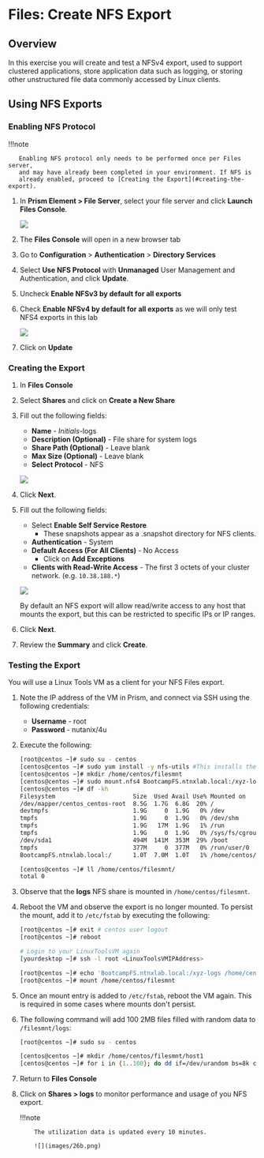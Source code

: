# Files: Create NFS Export

## Overview

In this exercise you will create and test a NFSv4 export, used to
support clustered applications, store application data such as logging,
or storing other unstructured file data commonly accessed by Linux
clients.

## Using NFS Exports

### Enabling NFS Protocol

!!!note

       Enabling NFS protocol only needs to be performed once per Files server,
       and may have already been completed in your environment. If NFS is
       already enabled, proceed to [Creating the Export](#creating-the-export).


1.  In **Prism Element > File Server**, select your file server and
    click **Launch Files Console**.

    ![](images/29b.png)

2.  The **Files Console** will open in a new browser tab

3.  Go to **Configuration** > **Authentication** > **Directory
    Services**

4.  Select **Use NFS Protocol** with **Unmanaged** User Management and
    Authentication, and click **Update**.

5.  Uncheck **Enable NFSv3 by default for all exports**

6.  Check **Enable NFSv4 by default for all exports** as we will only
    test NFS4 exports in this lab

    ![](images/30b.png)

7.  Click on **Update**

### Creating the Export

1.  In **Files Console**

2.  Select **Shares** and click on **Create a New Share**

3.  Fill out the following fields:

    -   **Name** - *Initials*-logs
    -   **Description (Optional)** - File share for system logs
    -   **Share Path (Optional)** - Leave blank
    -   **Max Size (Optional)** - Leave blank
    -   **Select Protocol** - NFS

    ![](images/24b.png)

4.  Click **Next**.

5.  Fill out the following fields:

    -   Select **Enable Self Service Restore**
        -   These snapshots appear as a .snapshot directory for NFS
            clients.
    -   **Authentication** - System
    -   **Default Access (For All Clients)** - No Access
        -   Click on **Add Exceptions**
    -   **Clients with Read-Write Access** - The first 3 octets of your
        cluster network. (e.g. ``10.38.188.*``)

    ![](images/25b.png)

    By default an NFS export will allow read/write access to any host
    that mounts the export, but this can be restricted to specific IPs
    or IP ranges.

6.  Click **Next**.

7.  Review the **Summary** and click **Create**.

### Testing the Export

You will use a Linux Tools VM as a client for your NFS Files export.
    
1.  Note the IP address of the VM in Prism, and connect via SSH using
    the following credentials:

    -   **Username** - root
    -   **Password** - nutanix/4u

2.  Execute the following:

    ``` bash
    [root@centos ~]# sudo su - centos
    [centos@centos ~]# sudo yum install -y nfs-utils #This installs the NFSv4 client
    [centos@centos ~]# mkdir /home/centos/filesmnt
    [centos@centos ~]# sudo mount.nfs4 BootcampFS.ntnxlab.local:/xyz-logs /home/centos/filesmnt
    [centos@centos ~]# df -kh
    Filesystem                      Size  Used Avail Use% Mounted on
    /dev/mapper/centos_centos-root  8.5G  1.7G  6.8G  20% /
    devtmpfs                        1.9G     0  1.9G   0% /dev
    tmpfs                           1.9G     0  1.9G   0% /dev/shm
    tmpfs                           1.9G   17M  1.9G   1% /run
    tmpfs                           1.9G     0  1.9G   0% /sys/fs/cgroup
    /dev/sda1                       494M  141M  353M  29% /boot
    tmpfs                           377M     0  377M   0% /run/user/0
    BootcampFS.ntnxlab.local:/      1.0T  7.0M  1.0T   1% /home/centos/filesmnt

    [centos@centos ~]# ll /home/centos/filesmnt/
    total 0
    ```

3.  Observe that the **logs** NFS share is mounted in ``/home/centos/filesmnt``.

4.  Reboot the VM and observe the export is no longer mounted. To
    persist the mount, add it to `/etc/fstab` by executing the
    following:

    ``` bash
    [root@centos ~]# exit # centos user logout 
    [root@centos ~]# reboot 
    ```

    ``` bash
    # Login to your LinuxToolsVM again
    [yourdesktop ~]# ssh -l root <LinuxToolsVMIPAddress> 
    ```

    ``` bash
    [root@centos ~]# echo 'BootcampFS.ntnxlab.local:/xyz-logs /home/centos/filesmnt nfs4' >> /etc/fstab
    [root@centos ~]# mount /home/centos/filesmnt
    ```

5.  Once an mount entry is added to ``/etc/fstab``, reboot the VM again.
    This is required in some cases where mounts don\'t persist.

6.  The following command will add 100 2MB files filled with random data
    to ``/filesmnt/logs``:

    ``` bash
    [root@centos ~]# sudo su - centos

    [centos@centos ~]# mkdir /home/centos/filesmnt/host1
    [centos@centos ~]# for i in {1..100}; do dd if=/dev/urandom bs=8k count=256 of=/home/centos/filesmnt/host1/file$i; done
    ```

7.  Return to **Files Console**

8.  Click on **Shares > logs** to monitor performance and usage of you
    NFS export.

    !!!note 
           
            The utilization data is updated every 10 minutes.
 
            ![](images/26b.png)
 